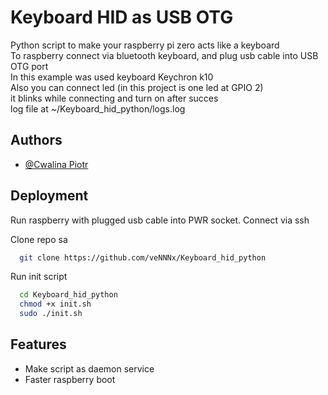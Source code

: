 # Keyboard HID as USB OTG

Python script to make your raspberry pi zero acts like a keyboard \
To raspberry connect via bluetooth keyboard, and plug usb cable into USB OTG port \
In this example was used keyboard Keychron k10\
Also you can connect led (in this project is one led at GPIO 2) \
it blinks while connecting and turn on after succes \
log file at ~/Keyboard_hid_python/logs.log


## Authors

- [@Cwalina Piotr](https://github.com/veNNNx)


## Deployment
Run raspberry with plugged usb cable into PWR socket. 
Connect via ssh

Clone repo  sa


```bash
  git clone https://github.com/veNNNx/Keyboard_hid_python
```

Run init script
```bash
  cd Keyboard_hid_python
  chmod +x init.sh
  sudo ./init.sh
```

## Features

- Make script as daemon service
- Faster raspberry boot
